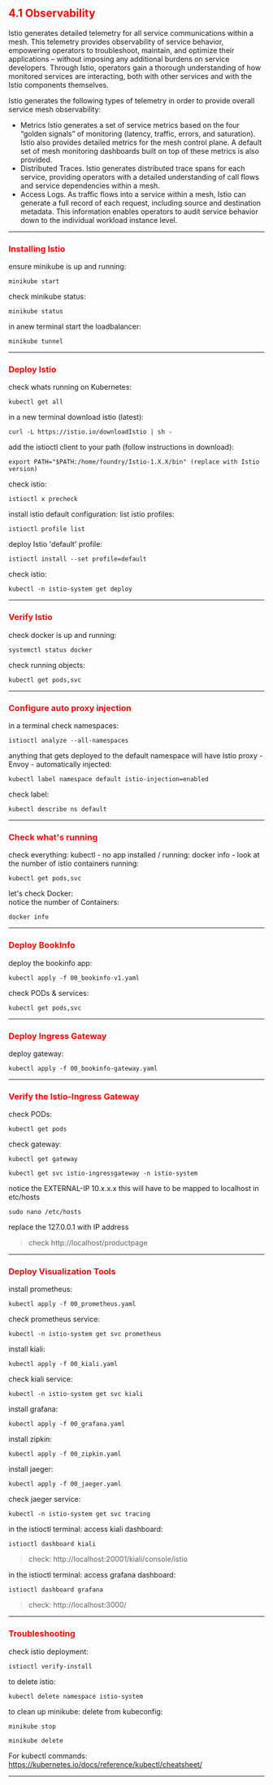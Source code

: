 ## <font color='red'> 4.1 Observability </font>
Istio generates detailed telemetry for all service communications within a mesh. This telemetry provides observability of service behavior, empowering operators to troubleshoot, maintain, and optimize their applications – without imposing any additional burdens on service developers. Through Istio, operators gain a thorough understanding of how monitored services are interacting, both with other services and with the Istio components themselves.

Istio generates the following types of telemetry in order to provide overall service mesh observability:

- Metrics Istio generates a set of service metrics based on the four “golden signals” of monitoring (latency, traffic, errors, and saturation). Istio also provides detailed metrics for the mesh control plane. A default set of mesh monitoring dashboards built on top of these metrics is also provided.
- Distributed Traces. Istio generates distributed trace spans for each service, providing operators with a detailed understanding of call flows and service dependencies within a mesh.
- Access Logs. As traffic flows into a service within a mesh, Istio can generate a full record of each request, including source and destination metadata. This information enables operators to audit service behavior down to the individual workload instance level.

---
### <font color='red'> Installing Istio </font>
ensure minikube is up and running:
```
minikube start
```
check minikube status:
```
minikube status
```
in anew terminal start the loadbalancer:
```
minikube tunnel
```
---

### <font color='red'> Deploy Istio </font>
check whats running on Kubernetes:
```
kubectl get all
```
in a new terminal download istio (latest): 
```
curl -L https://istio.io/downloadIstio | sh -
```
add the istioctl client to your path (follow instructions in download):
```
export PATH="$PATH:/home/foundry/Istio-1.X.X/bin" (replace with Istio version)
```
check istio:
```
istioctl x precheck
```

install istio default configuration:
list istio profiles:
```
istioctl profile list
```
deploy Istio 'default' profile:
```
istioctl install --set profile=default
```
check istio:
```
kubectl -n istio-system get deploy
```
---

### <font color='red'> Verify Istio </font>
check docker is up and running:
```
systemctl status docker
```
check running objects:
```
kubectl get pods,svc
```

---

### <font color='red'> Configure auto proxy injection </font>
in a terminal check namespaces:
```
istioctl analyze --all-namespaces
```
anything that gets deployed to the default namespace will have Istio proxy - Envoy - automatically injected: 
```
kubectl label namespace default istio-injection=enabled
```
check label:
```
kubectl describe ns default
```

---

### <font color='red'> Check what's running </font>
check everything:
kubectl - no app installed / running:
docker info - look at the number of istio containers running:
```
kubectl get pods,svc
```
let's check Docker:  
notice the number of Containers:
```
docker info
```
---

### <font color='red'> Deploy BookInfo</font>
deploy the bookinfo app:
```
kubectl apply -f 00_bookinfo-v1.yaml
```
check PODs & services:
```
kubectl get pods,svc
```
---

### <font color='red'> Deploy Ingress Gateway </font>
deploy gateway:
```
kubectl apply -f 00_bookinfo-gateway.yaml
```
---

### <font color='red'> Verify the Istio-Ingress Gateway </font>
check PODs:
```
kubectl get pods
```
check gateway:
```
kubectl get gateway
```
```
kubectl get svc istio-ingressgateway -n istio-system
```
notice the EXTERNAL-IP 10.x.x.x  this will have to be mapped to localhost in etc/hosts
```
sudo nano /etc/hosts
```
replace the 127.0.0.1 with IP address

> check http://localhost/productpage

---


### <font color='red'> Deploy Visualization Tools </font>
install prometheus:  
````
kubectl apply -f 00_prometheus.yaml
````
check prometheus service:
````
kubectl -n istio-system get svc prometheus
````
install kiali:
````
kubectl apply -f 00_kiali.yaml
````
check kiali service:
````
kubectl -n istio-system get svc kiali
````
install grafana:  
````
kubectl apply -f 00_grafana.yaml
````
install zipkin:
````
kubectl apply -f 00_zipkin.yaml
````
install jaeger:  
````
kubectl apply -f 00_jaeger.yaml
````
check jaeger service:
````
kubectl -n istio-system get svc tracing
````
in the istioctl terminal:
access kiali dashboard:
```
istioctl dashboard kiali
````

> check: http://localhost:20001/kiali/console/istio

in the istioctl terminal:
access grafana dashboard:
```
istioctl dashboard grafana
````

> check: http://localhost:3000/

---

### <font color='red'> Troubleshooting </font>
check istio deployment:
```
istioctl verify-install
```
to delete istio:
```
kubectl delete namespace istio-system
```

to clean up minikube:
delete from kubeconfig:
```
minikube stop
```
```
minikube delete
```

For kubectl commands: https://kubernetes.io/docs/reference/kubectl/cheatsheet/

---
